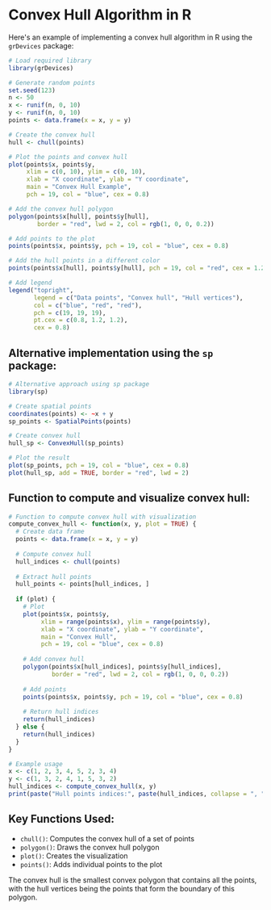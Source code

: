 # Convex Hull Algorithm in R

Here's an example of implementing a convex hull algorithm in R using the `grDevices` package:

```r
# Load required library
library(grDevices)

# Generate random points
set.seed(123)
n <- 50
x <- runif(n, 0, 10)
y <- runif(n, 0, 10)
points <- data.frame(x = x, y = y)

# Create the convex hull
hull <- chull(points)

# Plot the points and convex hull
plot(points$x, points$y, 
     xlim = c(0, 10), ylim = c(0, 10),
     xlab = "X coordinate", ylab = "Y coordinate",
     main = "Convex Hull Example",
     pch = 19, col = "blue", cex = 0.8)

# Add the convex hull polygon
polygon(points$x[hull], points$y[hull], 
        border = "red", lwd = 2, col = rgb(1, 0, 0, 0.2))

# Add points to the plot
points(points$x, points$y, pch = 19, col = "blue", cex = 0.8)

# Add the hull points in a different color
points(points$x[hull], points$y[hull], pch = 19, col = "red", cex = 1.2)

# Add legend
legend("topright", 
       legend = c("Data points", "Convex hull", "Hull vertices"),
       col = c("blue", "red", "red"), 
       pch = c(19, 19, 19), 
       pt.cex = c(0.8, 1.2, 1.2),
       cex = 0.8)
```

## Alternative implementation using the `sp` package:

```r
# Alternative approach using sp package
library(sp)

# Create spatial points
coordinates(points) <- ~x + y
sp_points <- SpatialPoints(points)

# Create convex hull
hull_sp <- ConvexHull(sp_points)

# Plot the result
plot(sp_points, pch = 19, col = "blue", cex = 0.8)
plot(hull_sp, add = TRUE, border = "red", lwd = 2)
```

## Function to compute and visualize convex hull:

```r
# Function to compute convex hull with visualization
compute_convex_hull <- function(x, y, plot = TRUE) {
  # Create data frame
  points <- data.frame(x = x, y = y)
  
  # Compute convex hull
  hull_indices <- chull(points)
  
  # Extract hull points
  hull_points <- points[hull_indices, ]
  
  if (plot) {
    # Plot
    plot(points$x, points$y, 
         xlim = range(points$x), ylim = range(points$y),
         xlab = "X coordinate", ylab = "Y coordinate",
         main = "Convex Hull",
         pch = 19, col = "blue", cex = 0.8)
    
    # Add convex hull
    polygon(points$x[hull_indices], points$y[hull_indices], 
            border = "red", lwd = 2, col = rgb(1, 0, 0, 0.2))
    
    # Add points
    points(points$x, points$y, pch = 19, col = "blue", cex = 0.8)
    
    # Return hull indices
    return(hull_indices)
  } else {
    return(hull_indices)
  }
}

# Example usage
x <- c(1, 2, 3, 4, 5, 2, 3, 4)
y <- c(1, 3, 2, 4, 1, 5, 3, 2)
hull_indices <- compute_convex_hull(x, y)
print(paste("Hull points indices:", paste(hull_indices, collapse = ", ")))
```

## Key Functions Used:

- `chull()`: Computes the convex hull of a set of points
- `polygon()`: Draws the convex hull polygon
- `plot()`: Creates the visualization
- `points()`: Adds individual points to the plot

The convex hull is the smallest convex polygon that contains all the points, with the hull vertices being the points that form the boundary of this polygon.

